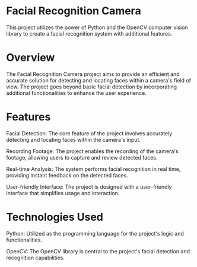 # Facial Recognition Camera
This project utilizes the power of Python and the OpenCV computer vision library to create a facial recognition system with additional features.

# Overview
The Facial Recognition Camera project aims to provide an efficient and accurate solution for detecting and locating faces within a camera's field of view. The project goes beyond basic facial detection by incorporating additional functionalities to enhance the user experience.

# Features
Facial Detection: The core feature of the project involves accurately detecting and locating faces within the camera's input.

Recording Footage: The project enables the recording of the camera's footage, allowing users to capture and review detected faces.

Real-time Analysis: The system performs facial recognition in real time, providing instant feedback on the detected faces.

User-friendly Interface: The project is designed with a user-friendly interface that simplifies usage and interaction.

# Technologies Used
Python: Utilized as the programming language for the project's logic and functionalities.

OpenCV: The OpenCV library is central to the project's facial detection and recognition capabilities.
